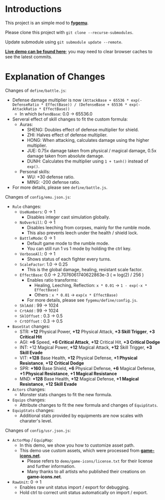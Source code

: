 # Introductions #

This project is an simple mod to __[fygemu](https://github.com/hirakanaKF/fygemu)__.

Please clone this project with `git clone --recurse-submodules`.

Update submodule using `git submodule update --remote`. 

__[Live demo can be found here](https://hirakanakf.github.io/fygmod/)__; you may need to clear browser caches to see the latest commits.

# Explanation of Changes #

Changes of `define/battle.js`:
  * Defense damage multiplier is now `(AttackBase + 65536 * exp(-DefenseRatio * EffectBase)) / (DefenseBase + 65536 * exp(-AttackRatio * EffectBase))`
    * In which `DefendBase`: 0.0 -> 65536.0
  * Serveral effect of skill changes to fit the custom formula:
    * Auras:
      * SHENG: Doubles effect of defense multiplier for shield.
      * ZHI: Halves effect of defense multiplier.
      * HONG: When attacking, calculates damage using the higher multiplier.
      * JUE: 0.75x damage taken from physical / magical damage, 0.5x damage taken from absolute damage.
      * DUNH: Calculates the multiplier using `1 + tanh()` instead of `exp()`.
    * Personal skills:
      * WU: +30 defense ratio.
      * MING: -200 defense ratio.
  * For more details, please see `define/battle.js`.

Changes of `config/emu.json.js`:
* `Rule` changes:
  * `UseNumbers`: 0 -> 1
    * Disables integer cast simulation globally.
  * `NoOverkill`: 0 -> 1
    * Disables leeching from corpses, mainly for the rumble mode.
    * This also prevents leech under the health / shield lock.
  * `BattleMode`: 0 -> 1
    * Default game mode to the rumble mode.
    * You can still run 1 vs 1 mode by holding the ctrl key.
  * `VerboseAll`: 0 -> 1
    * Shows status of each fighter every turns.
  * `ScaleFactor`: 1.0 -> 0.25
    * This is the global damage, healing, resistant scale factor.
  * `EffectBase`: 0.0 -> 2.7076061740622863e-3 ( ≈ log(2) / 256 )
    * Enables ratio transforms:
      * Healing, Leeching, Reflection: `x * 0.01` -> `1 - exp(-x * EffectBase)`
      * Others : `x * 0.01` -> `exp(x * EffectBase)`
    * For more details, please see `fygemu/define/config.js`.
  * `SklAdd` : 99 -> 1024
  * `CrtAdd` : 99 -> 1024
  * `SklOffset` : 0.3 -> 0.5
  * `CrtOffset` : 0.3 -> 0.5
 * `BaseStat` changes:
   * STR: __+12__ Physical Power, __+12__ Physical Attack, __+3 Skill Trigger__, __+3 Critical Hit__ 
   * AGI: __+6__ Speed, __+6 Critical Attack__, __+12__ Critical Hit, __+3 Critical Dodge__
   * INT: +12 Magical Power, __+12__ Magical Attack, __+12__ Skill Trigger, __+3 Skill Evade__ 
   * VIT: __+128__ Base Health, __+12__ Physical Defense, __+1 Physical Resistance__,  __+12 Critical Dodge__
   * SPR: __+160__ Base Shield, __+6__ Physical Defense, __+6__ Magical Defense, __+1 Physical Resistance__, __+1 Magical Resistance__
   * MND: __+128__ Base Health, __+12__ Magical Defense, __+1 Magical Resistance__, __+12 Skill Evade__
 * `Actors` changes:
   * Monster stats changes to fit the new formula.
 * `Equips` changes:
   * Attribute changes to fit the new formula and changes of `EquipStats`.
 * `EquipStats` changes:
   * Additional stats provided by equipments are now scales with charater's level.

Changes of `config/usr.json.js`:
 * `ActorMap` / `EquipMap`:
   * In this demo, we show you how to customize asset path.
   * This demo use custom assets, which were processed from __[game-icons.net](https://game-icons.net/)__.
     * Please refers to `demo/game-icons/license.txt` for their license and further information.
     * Many thanks to all artists who published their creations on __game-icons.net__.
 * `RawUnit`: 0 -> 1
   * Enables raw unit status import / export for debugging.
   * Hold ctrl to correct unit status automatically on import / export.

